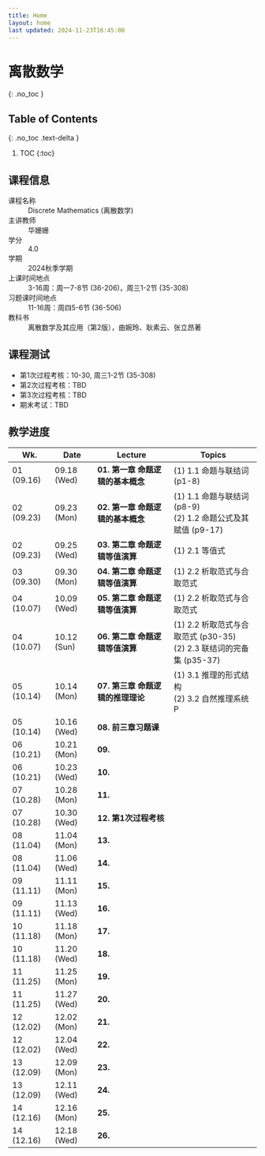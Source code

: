 ```yaml
---
title: Home
layout: home
last updated: 2024-11-23T16:45:00
---
```

# 离散数学
{: .no_toc }

## Table of Contents
{: .no_toc .text-delta }

1. TOC
{:toc}

## 课程信息

<dl>
  <dt>课程名称</dt>
  <dd>Discrete Mathematics (离散数学)</dd>
  <dt>主讲教师</dt>
  <dd>华姗姗</dd>
  <dt>学分</dt>
  <dd>4.0</dd>
  <dt>学期</dt>
  <dd>2024秋季学期</dd>
  <dt>上课时间地点</dt>
  <dd>3-16周：周一7-8节 (36-206)，周三1-2节 (35-308)</dd>
  <dt>习题课时间地点</dt>
  <dd>11-16周：周四5-6节 (36-506)</dd>
  <dt>教科书</dt>
  <dd>离散数学及其应用（第2版），曲婉玲、耿素云、张立昂著</dd>
</dl>

## 课程测试

- 第1次过程考核：10-30, 周三1-2节 (35-308)
- 第2次过程考核：TBD
- 第3次过程考核：TBD
- 期末考试：TBD

## 教学进度

| Wk.        | Date        | Lecture               | Topics                                                 |
| ---------- | ----------- | --------------------- | ------------------------------------------------------ |
| 01 (09.16) | 09.18 (Wed) | **01. 第一章 命题逻辑的基本概念** | (1) 1.1 命题与联结词 (p1-8)                                  |
| 02 (09.23) | 09.23 (Mon) | **02. 第一章 命题逻辑的基本概念** | (1) 1.1 命题与联结词 (p8-9)<br>(2) 1.2 命题公式及其赋值 (p9-17)      |
| 02 (09.23) | 09.25 (Wed) | **03. 第二章 命题逻辑等值演算**  | (1) 2.1 等值式                                            |
| 03 (09.30) | 09.30 (Mon) | **04. 第二章 命题逻辑等值演算**  | (1) 2.2 析取范式与合取范式                                      |
| 04 (10.07) | 10.09 (Wed) | **05. 第二章 命题逻辑等值演算**  | (1) 2.2 析取范式与合取范式                                      |
| 04 (10.07) | 10.12 (Sun) | **06. 第二章 命题逻辑等值演算**  | (1) 2.2 析取范式与合取范式 (p30-35)<br>(2) 2.3 联结词的完备集 (p35-37) |
| 05 (10.14) | 10.14 (Mon) | **07. 第三章 命题逻辑的推理理论** | (1) 3.1 推理的形式结构<br>(2) 3.2 自然推理系统 P                    |
| 05 (10.14) | 10.16 (Wed) | **08. 前三章习题课**        |                                                        |
| 06 (10.21) | 10.21 (Mon) | **09.**               |                                                        |
| 06 (10.21) | 10.23 (Wed) | **10.**               |                                                        |
| 07 (10.28) | 10.28 (Mon) | **11.**               |                                                        |
| 07 (10.28) | 10.30 (Wed) | **12. 第1次过程考核**       |                                                        |
| 08 (11.04) | 11.04 (Mon) | **13.**               |                                                        |
| 08 (11.04) | 11.06 (Wed) | **14.**               |                                                        |
| 09 (11.11) | 11.11 (Mon) | **15.**               |                                                        |
| 09 (11.11) | 11.13 (Wed) | **16.**               |                                                        |
| 10 (11.18) | 11.18 (Mon) | **17.**               |                                                        |
| 10 (11.18) | 11.20 (Wed) | **18.**               |                                                        |
| 11 (11.25) | 11.25 (Mon) | **19.**               |                                                        |
| 11 (11.25) | 11.27 (Wed) | **20.**               |                                                        |
| 12 (12.02) | 12.02 (Mon) | **21.**               |                                                        |
| 12 (12.02) | 12.04 (Wed) | **22.**               |                                                        |
| 13 (12.09) | 12.09 (Mon) | **23.**               |                                                        |
| 13 (12.09) | 12.11 (Wed) | **24.**               |                                                        |
| 14 (12.16) | 12.16 (Mon) | **25.**               |                                                        |
| 14 (12.16) | 12.18 (Wed) | **26.**               |                                                        |
